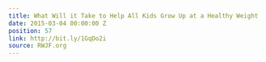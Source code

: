 ```yaml
---
title: What Will it Take to Help All Kids Grow Up at a Healthy Weight
date: 2015-03-04 00:00:00 Z
position: 57
link: http://bit.ly/1GqDo2i
source: RWJF.org
---
```


